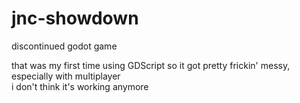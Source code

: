 # jnc-showdown
discontinued godot game

that was my first time using GDScript so it got pretty frickin' messy, especially with multiplayer  
i don't think it's working anymore
